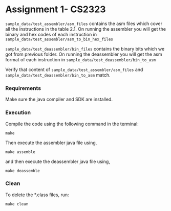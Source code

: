 # Assignment 1- CS2323

`sample_data/test_assembler/asm_files` contains the asm files which cover all the instructions in the table 2.1. On running the assembler you will get the binary and hex codes of each instruction in `sample_data/test_assembler/asm_to_bin_hex_files`

`sample_data/test_deassembler/bin_files` contains the binary bits which we got from previous folder. On running the deassembler you will get the asm format of each instruction in `sample_data/test_deassembler/bin_to_asm`

Verify that content of `sample_data/test_assembler/asm_files` and `sample_data/test_deassembler/bin_to_asm` match.

### Requirements

Make sure the java compiler and SDK are installed.

### Execution

Compile the code using the following command in the terminal:

```
make
```

Then execute the assembler java file using,

```
make assemble
```

and then execute the deassembler java file using,

```
make deassemble
```

### Clean

To delete the \*.class files, run:

```
make clean
```
